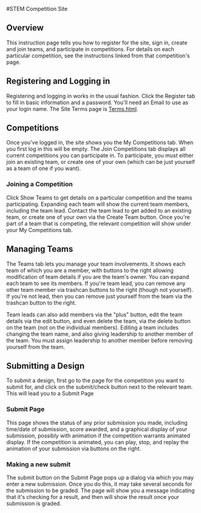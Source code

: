 #STEM Competition Site

## Overview
This instruction page tells you how to register for the site, sign in, create and join teams, and participate in competitions.  For details on each particular competition, see the instructions linked from that competition's page.

## Registering and Logging in
Registering and logging in works in the usual fashion.  Click the Register tab to fill in basic information and a password.  You'll need an Email to use as your login name.  The Site Terms page is [Terms.html]("here").

## Competitions
Once you've logged in, the site shows you the My Competitions tab.  When you first log in this will be empty.  The Join Competitions tab displays all current competitions you can participate in.  To participate, you must either join an existing team, or create one of your own (which can be just yourself as a team of one if you want).  

### Joining a Competition
Click Show Teams to get details on a particular competition and the teams participating.  Expanding each team will show the current team members, including the team lead.  Contact the team lead to get added to an existing team, or create one of your own via the Create Team button.  Once you're part of a team that is competing, the relevant competition will show under your My Competitions tab.

## Managing Teams
The Teams tab lets you manage your team involvements.  It shows each team of which you are a member, with buttons to the right allowing modification of team details if you are the team's owner.  You can expand each team to see its members.  If you're team lead, you can remove any other team member via trashcan buttons to the right (though not yourself).  If you're not lead, then you can remove just yourself from the team via the trashcan button to the right.  

Team leads can also add members via the "plus" button, edit the team details via the edit button, and even delete the team, via the delete button on the team (not on the individual members).  Editing a team includes changing the team name, and also giving leadership to another member of the team.  You must assign leadership to another member before removing yourself from the team.

## Submitting a Design
To submit a design, first go to the page for the competition you want to submit for, and click on the submit/check button next to the relevant team.  This will lead you to a Submit Page

### Submit Page
This page shows the status of any prior submission you made, including time/date of submission, score awarded, and a graphical display of your submission, possibly with animation if the competition warrants animated display. If the competition is animated, you can play, stop, and replay the animation of your submission via buttons on the right. 

### Making a new submit
The submit button on the Submit Page pops up a dialog via which you may enter a new submission.  Once you do this, it may take several seconds for the submission to be graded.  The page will show you a message indicating that it's checking for a result, and then will show the result once your submission is graded.  